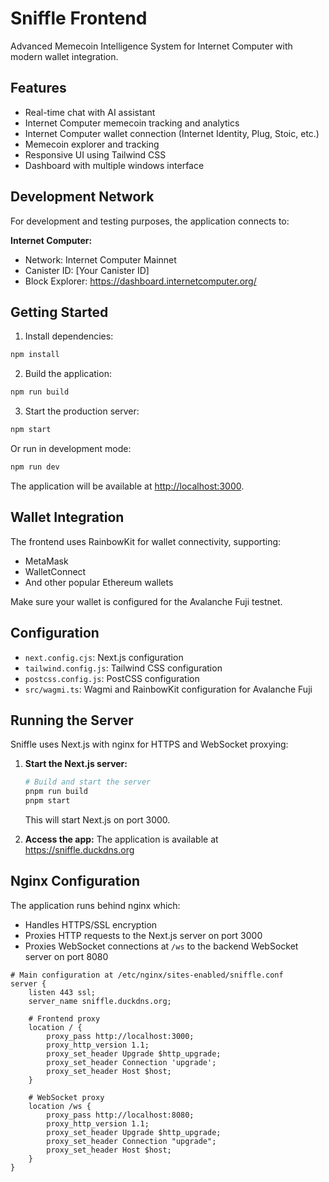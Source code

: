 # Sniffle Frontend

Advanced Memecoin Intelligence System for Internet Computer with modern wallet integration.

## Features

- Real-time chat with AI assistant
- Internet Computer memecoin tracking and analytics
- Internet Computer wallet connection (Internet Identity, Plug, Stoic, etc.)
- Memecoin explorer and tracking
- Responsive UI using Tailwind CSS
- Dashboard with multiple windows interface

## Development Network

For development and testing purposes, the application connects to:

**Internet Computer:**
- Network: Internet Computer Mainnet
- Canister ID: [Your Canister ID]
- Block Explorer: https://dashboard.internetcomputer.org/

## Getting Started

1. Install dependencies:

```bash
npm install
```

2. Build the application:

```bash
npm run build
```

3. Start the production server:

```bash
npm start
```

Or run in development mode:

```bash
npm run dev
```

The application will be available at [http://localhost:3000](http://localhost:3000).

## Wallet Integration

The frontend uses RainbowKit for wallet connectivity, supporting:
- MetaMask
- WalletConnect
- And other popular Ethereum wallets

Make sure your wallet is configured for the Avalanche Fuji testnet.

## Configuration

- `next.config.cjs`: Next.js configuration
- `tailwind.config.js`: Tailwind CSS configuration
- `postcss.config.js`: PostCSS configuration
- `src/wagmi.ts`: Wagmi and RainbowKit configuration for Avalanche Fuji

## Running the Server

Sniffle uses Next.js with nginx for HTTPS and WebSocket proxying:

1. **Start the Next.js server:**
   ```bash
   # Build and start the server
   pnpm run build
   pnpm start
   ```
   This will start Next.js on port 3000.

2. **Access the app:**
   The application is available at https://sniffle.duckdns.org

## Nginx Configuration

The application runs behind nginx which:
- Handles HTTPS/SSL encryption
- Proxies HTTP requests to the Next.js server on port 3000
- Proxies WebSocket connections at `/ws` to the backend WebSocket server on port 8080

```nginx
# Main configuration at /etc/nginx/sites-enabled/sniffle.conf
server {
    listen 443 ssl;
    server_name sniffle.duckdns.org;

    # Frontend proxy
    location / {
        proxy_pass http://localhost:3000;
        proxy_http_version 1.1;
        proxy_set_header Upgrade $http_upgrade;
        proxy_set_header Connection 'upgrade';
        proxy_set_header Host $host;
    }

    # WebSocket proxy
    location /ws {
        proxy_pass http://localhost:8080;
        proxy_http_version 1.1;
        proxy_set_header Upgrade $http_upgrade;
        proxy_set_header Connection "upgrade";
        proxy_set_header Host $host;
    }
}
```